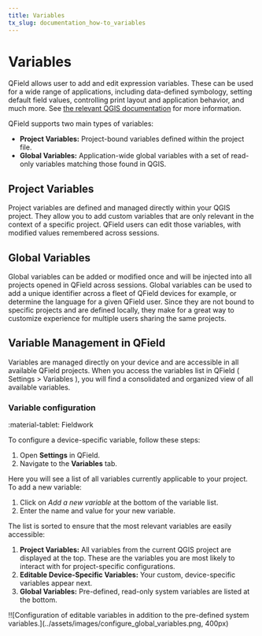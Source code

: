 ```yaml
---
title: Variables
tx_slug: documentation_how-to_variables
---
```


# Variables

QField allows user to add and edit expression variables.
These can be used for a wide range of applications, including data-defined symbology, setting default field values, controlling print layout and application behavior, and much more.
See [the relevant QGIS documentation](https://docs.qgis.org/3.40/en/docs/user_manual/introduction/general_tools.html#storing-values-in-variables) for more information.

QField supports two main types of variables:

- **Project Variables:** Project-bound variables defined within the project file.
- **Global Variables:** Application-wide global variables with a set of read-only variables matching those found in QGIS.

## Project Variables

Project variables are defined and managed directly within your QGIS project.
They allow you to add custom variables that are only relevant in the context of a specific project.
QField users can edit those variables, with modified values remembered across sessions.

## Global Variables

Global variables can be added or modified once and will be injected into all projects opened in QField across sessions. Global variables can be used to add a unique identifier across a fleet of QField devices for example, or determine the language for a given QField user. Since they are not bound to specific projects and are defined locally, they make for a great way to customize experience for multiple users sharing the same projects.

## Variable Management in QField

Variables are managed directly on your device and are accessible in all available QField projects.
When you access the variables list in QField ( Settings > Variables ), you will find a consolidated and organized view of all available variables.

### Variable configuration

:material-tablet: Fieldwork

To configure a device-specific variable, follow these steps:

1. Open **Settings** in QField.
2. Navigate to the **Variables** tab.

Here you will see a list of all variables currently applicable to your project.
To add a new variable:

1. Click on *Add a new variable* at the bottom of the variable list.
2. Enter the name and value for your new variable.

The list is sorted to ensure that the most relevant variables are easily accessible:

1. **Project Variables:** All variables from the current QGIS project are displayed at the top.
These are the variables you are most likely to interact with for project-specific configurations.
2. **Editable Device-Specific Variables:** Your custom, device-specific variables appear next.
3. **Global Variables:** Pre-defined, read-only system variables are listed at the bottom.

!![Configuration of editable variables in addition to the
pre-defined system variables.](../assets/images/configure_global_variables.png, 400px)
